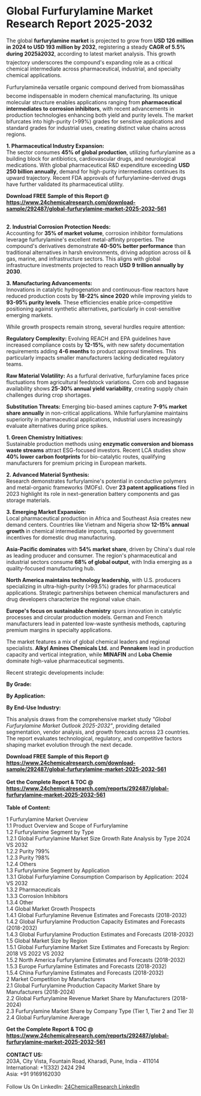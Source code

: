 <h1>Global Furfurylamine Market Research Report 2025-2032</h1><p>The global <strong>furfurylamine market</strong> is projected to grow from <strong>USD 126 million in 2024 to USD 193 million by 2032</strong>, registering a steady <strong>CAGR of 5.5% during 2025â2032</strong>, according to latest market analysis. This growth trajectory underscores the compound's expanding role as a critical chemical intermediate across pharmaceutical, industrial, and specialty chemical applications.</p><p>Furfurylamineâa versatile organic compound derived from biomassâhas become indispensable in modern chemical manufacturing. Its unique molecular structure enables applications ranging from <strong>pharmaceutical intermediates to corrosion inhibitors</strong>, with recent advancements in production technologies enhancing both yield and purity levels. The market bifurcates into high-purity (&gt;99%) grades for sensitive applications and standard grades for industrial uses, creating distinct value chains across regions.</p><p><strong>1. Pharmaceutical Industry Expansion:</strong><br>
The sector consumes <strong>45% of global production</strong>, utilizing furfurylamine as a building block for antibiotics, cardiovascular drugs, and neurological medications. With global pharmaceutical R&amp;D expenditure exceeding <strong>USD 250 billion annually</strong>, demand for high-purity intermediates continues its upward trajectory. Recent FDA approvals of furfurylamine-derived drugs have further validated its pharmaceutical utility.</p><div><b>Download FREE Sample of this Report @ 
            <a href="https://www.24chemicalresearch.com/download-sample/292487/global-furfurylamine-market-2025-2032-561">
            https://www.24chemicalresearch.com/download-sample/292487/global-furfurylamine-market-2025-2032-561</a></b></div><br><p><strong>2. Industrial Corrosion Protection Needs:</strong><br>
Accounting for <strong>35% of market volume</strong>, corrosion inhibitor formulations leverage furfurylamine's excellent metal-affinity properties. The compound's derivatives demonstrate <strong>40-50% better performance</strong> than traditional alternatives in harsh environments, driving adoption across oil &amp; gas, marine, and infrastructure sectors. This aligns with global infrastructure investments projected to reach <strong>USD 9 trillion annually by 2030</strong>.</p><p><strong>3. Manufacturing Advancements:</strong><br>
Innovations in catalytic hydrogenation and continuous-flow reactors have reduced production costs by <strong>18-22% since 2020</strong> while improving yields to <strong>93-95% purity levels</strong>. These efficiencies enable price-competitive positioning against synthetic alternatives, particularly in cost-sensitive emerging markets.</p><p>While growth prospects remain strong, several hurdles require attention:</p><p><strong>Regulatory Complexity:</strong> Evolving REACH and EPA guidelines have increased compliance costs by <strong>12-15%</strong>, with new safety documentation requirements adding <strong>4-6 months</strong> to product approval timelines. This particularly impacts smaller manufacturers lacking dedicated regulatory teams.</p><p><strong>Raw Material Volatility:</strong> As a furfural derivative, furfurylamine faces price fluctuations from agricultural feedstock variations. Corn cob and bagasse availability shows <strong>25-30% annual yield variability</strong>, creating supply chain challenges during crop shortages.</p><p><strong>Substitution Threats:</strong> Emerging bio-based amines capture <strong>7-9% market share annually</strong> in non-critical applications. While furfurylamine maintains superiority in pharmaceutical applications, industrial users increasingly evaluate alternatives during price spikes.</p><p><strong>1. Green Chemistry Initiatives:</strong><br>
Sustainable production methods using <strong>enzymatic conversion and biomass waste streams</strong> attract ESG-focused investors. Recent LCA studies show <strong>40% lower carbon footprints</strong> for bio-catalytic routes, qualifying manufacturers for premium pricing in European markets.</p><p><strong>2. Advanced Material Synthesis:</strong><br>
Research demonstrates furfurylamine's potential in conductive polymers and metal-organic frameworks (MOFs). Over <strong>23 patent applications</strong> filed in 2023 highlight its role in next-generation battery components and gas storage materials.</p><p><strong>3. Emerging Market Expansion:</strong><br>
Local pharmaceutical production in Africa and Southeast Asia creates new demand centers. Countries like Vietnam and Nigeria show <strong>12-15% annual growth</strong> in chemical intermediate imports, supported by government incentives for domestic drug manufacturing.</p><p><strong>Asia-Pacific dominates</strong> with <strong>54% market share</strong>, driven by China's dual role as leading producer and consumer. The region's pharmaceutical and industrial sectors consume <strong>68% of global output</strong>, with India emerging as a quality-focused manufacturing hub.</p><p><strong>North America maintains technology leadership</strong>, with U.S. producers specializing in ultra-high-purity (&gt;99.5%) grades for pharmaceutical applications. Strategic partnerships between chemical manufacturers and drug developers characterize the regional value chain.</p><p><strong>Europe's focus on sustainable chemistry</strong> spurs innovation in catalytic processes and circular production models. German and French manufacturers lead in patented low-waste synthesis methods, capturing premium margins in specialty applications.</p><p>The market features a mix of global chemical leaders and regional specialists. <strong>Alkyl Amines Chemicals Ltd.</strong> and <strong>Pennakem</strong> lead in production capacity and vertical integration, while <strong>MINAFIN</strong> and <strong>Loba Chemie</strong> dominate high-value pharmaceutical segments.</p><p>Recent strategic developments include:</p><p><strong>By Grade:</strong></p><p><strong>By Application:</strong></p><p><strong>By End-Use Industry:</strong></p><p>This analysis draws from the comprehensive market study <em>"Global Furfurylamine Market Outlook 2025-2032"</em>, providing detailed segmentation, vendor analysis, and growth forecasts across 23 countries. The report evaluates technological, regulatory, and competitive factors shaping market evolution through the next decade.</p><div><b>Download FREE Sample of this Report @ 
            <a href="https://www.24chemicalresearch.com/download-sample/292487/global-furfurylamine-market-2025-2032-561">
            https://www.24chemicalresearch.com/download-sample/292487/global-furfurylamine-market-2025-2032-561</a></b></div><br><div><b>Get the Complete Report & TOC @ 
            <a href="https://www.24chemicalresearch.com/reports/292487/global-furfurylamine-market-2025-2032-561">
            https://www.24chemicalresearch.com/reports/292487/global-furfurylamine-market-2025-2032-561</a></b></div><br>
            <b>Table of Content:</b><p>1 Furfurylamine Market Overview<br />
    1.1 Product Overview and Scope of Furfurylamine<br />
    1.2 Furfurylamine Segment by Type<br />
        1.2.1 Global Furfurylamine Market Size Growth Rate Analysis by Type 2024 VS 2032<br />
        1.2.2 Purity ?99%<br />
        1.2.3 Purity ?98%<br />
        1.2.4 Others<br />
    1.3 Furfurylamine Segment by Application<br />
        1.3.1 Global Furfurylamine Consumption Comparison by Application: 2024 VS 2032<br />
        1.3.2 Pharmaceuticals<br />
        1.3.3 Corrosion Inhibitors<br />
        1.3.4 Other<br />
    1.4 Global Market Growth Prospects<br />
        1.4.1 Global Furfurylamine Revenue Estimates and Forecasts (2018-2032)<br />
        1.4.2 Global Furfurylamine Production Capacity Estimates and Forecasts (2018-2032)<br />
        1.4.3 Global Furfurylamine Production Estimates and Forecasts (2018-2032)<br />
    1.5 Global Market Size by Region<br />
        1.5.1 Global Furfurylamine Market Size Estimates and Forecasts by Region: 2018 VS 2022 VS 2032<br />
        1.5.2 North America Furfurylamine Estimates and Forecasts (2018-2032)<br />
        1.5.3 Europe Furfurylamine Estimates and Forecasts (2018-2032)<br />
        1.5.4 China Furfurylamine Estimates and Forecasts (2018-2032)<br />
2 Market Competition by Manufacturers<br />
    2.1 Global Furfurylamine Production Capacity Market Share by Manufacturers (2018-2024)<br />
    2.2 Global Furfurylamine Revenue Market Share by Manufacturers (2018-2024)<br />
    2.3 Furfurylamine Market Share by Company Type (Tier 1, Tier 2 and Tier 3)<br />
    2.4 Global Furfurylamine Average </p><div><b>Get the Complete Report & TOC @ 
            <a href="https://www.24chemicalresearch.com/reports/292487/global-furfurylamine-market-2025-2032-561">
            https://www.24chemicalresearch.com/reports/292487/global-furfurylamine-market-2025-2032-561</a></b></div><br><b>CONTACT US:</b><br>
            203A, City Vista, Fountain Road, Kharadi, Pune, India - 411014<br>
            International: +1(332) 2424 294<br>
            Asia: +91 9169162030 <br><br>
            Follow Us On LinkedIn: <a href="https://www.linkedin.com/company/24chemicalresearch/">24ChemicalResearch LinkedIn</a>